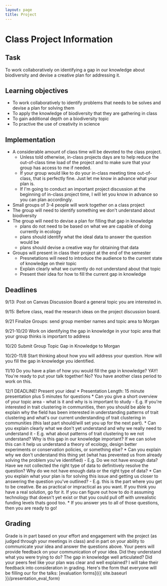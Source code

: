 ```yaml
---
layout: page
title: Project
---
```

# Class Project Information


## Task

To work collaboratively on identifying a gap in our knowledge about biodiversity and devise a creative plan for addressing it.

## Learning objectives

* To work collaboratively to identify problems that needs to be solves and devise a plan for solving them
* To apply the knowledge of biodiversity that they are gathering in class
* To gain additional depth on a biodiversity topic
* To practive the use of creativity in science

## Implementation

* A considerable amount of class time will be devoted to the class project. 
    * Unless told otherwise, in-class projects days are to help reduce the out-of-class time load of the project and to make sure that your group has access to me if needed. 
    * If your group would like to do your in-class meeting time out-of-class, that is perfectly fine. Just let me know in advance what your plan is. 
    * If I'm going to conduct an important project discussion at the beginning of in-class project time, I will let you know in advance so you can plan accordingly.
* Small groups of 3-4 people will work together on a class project
* The group will need to identify something we don't understand about biodiversity
* The group will need to devise a plan for filling that gap in knowledge
    * plans do not need to be based on what we are capable of doing currently in ecology
    * plans should identify what the ideal data to answer the question would be
    * plans should devise a creative way for obtaining that data
* Groups will present in class their project at the end of the semester
    * Presnetations will need to introduce the audience to the current state of knowledge on their topic
    * Explain clearly what we currently do not understand about that topic
    * Present their idea for how to fill the current gap in knowledge

## Deadlines
9/13: Post on Canvas Discussion Board a general topic you are interested in. 

9/15: Before class, read the research ideas on the project discussion board.

9/21 Finalize Groups: send group member names and topic area to Morgan

9/21-10/20 Work on identifying the gap in knowledge in your topic area that your group thinks is important to address

10/20 Submit Group Topic Gap in Knowledge to Morgan

10/20-11/8 Start thinking about how you will address your question. How will you fill the gap in knowledge you identified.

11/10 Do you have a plan of how you would fill the gap in knowledge? YAY! You're ready to put your talk together! No? You have another class period to work on this.

12/1 DEADLINE! Present your idea!
    * Presentation Length: 15 minute presentation plus 5 minutes for questions
    * Can you give a short overview of your topic area - what is it and why is is important to study
      - E.g. If you're interested in trait clustering in communities, then you should be able to explain why the field has been interested in understanding patterns of trait clustering and what's our current understanding of trait clustering in communities (this last part should/will set you up for the next part).
    * Can you explain clearly what we don't yet understand and why we really need to understand it
      - E.g. what about patterns of trait clustering to we not understand? Why is this gap in our knowledge important? If we can solve this can it help us understand a theory of ecology, design better experiments or conservation policies, or something else?
    * Can you explain why we don't understand this thing yet (what has prevented us from already solving the problem you've identified)
      - E.g. Do we not have enough data? Have we not collected the right type of data to definitively resolve the question? Why do we not have enough data or the right type of data?
    * Can you explain what your plan is for solving this issue and getting us closer to answering the question you've outlined?
      - E.g. this is the part where you get to be creative. Be as practical or impractical as you want. If you think you have a real solution, go for it. If you can figure out how to do it assuming technology that doesn't yet exist or that you could pull off with unrealistic funding levels thats good too. 
    * If you answer yes to all of those questions, then you are ready to go!

## Grading

Grade is in part based on your effort and engagement with the project (as judged through your meetings in class) and in part on your ability to communicate your idea and answer the questions above. 
Your peers will provide feedback on your communication of your idea. Did they understand what you were trying to do? The gap in knowledge well articulated? Did your peers feel like your plan was clear and well explained? I will take their feedback into consideration in grading. Here's the form that everyone will be filling our for the talks: 
[evaluation forms]({{ site.baseurl }}/presentation_eval_form)

